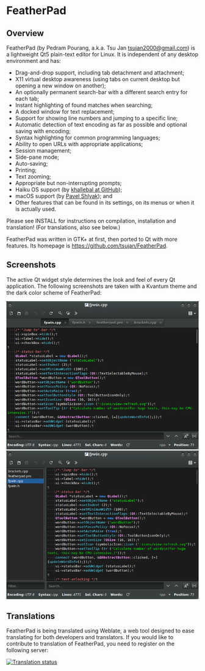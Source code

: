 # FeatherPad

## Overview

FeatherPad (by Pedram Pourang, a.k.a. Tsu Jan <tsujan2000@gmail.com>) is a lightweight Qt5 plain-text editor for Linux. It is independent of any desktop environment and has:

  * Drag-and-drop support, including tab detachment and attachment;
  * X11 virtual desktop awareness (using tabs on current desktop but opening a new window on another);
  * An optionally permanent search-bar with a different search entry for each tab;
  * Instant highlighting of found matches when searching;
  * A docked window for text replacement;
  * Support for showing line numbers and jumping to a specific line;
  * Automatic detection of text encoding as far as possible and optional saving with encoding;
  * Syntax highlighting for common programming languages;
  * Ability to open URLs with appropriate applications;
  * Session management;
  * Side-pane mode;
  * Auto-saving;
  * Printing;
  * Text zooming;
  * Appropriate but non-interrupting prompts;
  * Haiku OS support (by [khallebal at GitHub](https://github.com/khallebal));
  * macOS support (by [Pavel Shlyak](https://github.com/shlyakpavel)); and
  * Other features that can be found in its settings, on its menus or when it is actually used.

Please see INSTALL for instructions on compilation, installation and translation! (For translations, also see below.)

FeatherPad was written in GTK+ at first, then ported to Qt with more features. Its homepage is <https://github.com/tsujan/FeatherPad>.

## Screenshots

The active Qt widget style determines the look and feel of every Qt application. The following screenshots are taken with a Kvantum theme and the dark color scheme of FeatherPad:

![Tabs](screenshots/Tabs.png?raw=true "Tabs")
![Side-Pane](screenshots/Side-Pane.png?raw=true "Side-Pane")

## Translations
FeatherPad is being translated using Weblate, a web tool designed to ease translating for both developers and translators.
If you would like to contribute to translation of FeatherPad, you need to register on the following server:

<a href="https://weblate.lxqt.org/projects/tsujan/featherpad/?utm_source=widget">
<img src="https://weblate.lxqt.org/widgets/tsujan/-/featherpad/multi-auto.svg" alt="Translation status" />
</a>
